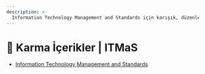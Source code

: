 ```yaml
---
description: >-
  Information Technology Management and Standards için karışık, düzenlememiş ve eski içerikleri barındıran notlar
---
```


# 🎲 Karma İçerikler \| ITMaS

<!--YPackage.YGitbookIntegration-tarafından-otomatik-oluşturulmuştur-->

- [Information Technology Management and Standards](Information%20Technology%20Management%20and%20Standards.rar)

<!--YPackage.YGitbookIntegration-tarafından-otomatik-oluşturulmuştur-->
